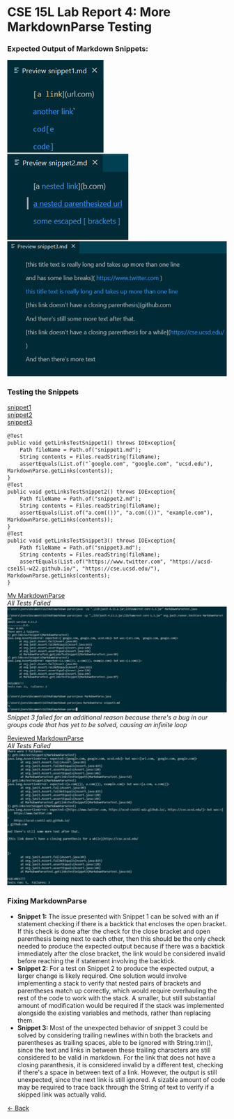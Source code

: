# CSE 15L Lab Report 4: More MarkdownParse Testing

### Expected Output of Markdown Snippets:
![snippet1](snippet1Expected.png)  
![snippet2](snippet2Expected.png)  
![snippet3](snippet3Expected.png)  

### Testing the Snippets
[snippet1](snippet1.md)  
[snippet2](snippet2.md)  
[snippet3](snippet3.md)  
```
@Test
public void getLinksTestSnippet1() throws IOException{
    Path fileName = Path.of("snippet1.md");
    String contents = Files.readString(fileName);
    assertEquals(List.of("`google.com", "google.com", "ucsd.edu"), MarkdownParse.getLinks(contents));
}
@Test
public void getLinksTestSnippet2() throws IOException{
    Path fileName = Path.of("snippet2.md");
    String contents = Files.readString(fileName);
    assertEquals(List.of("a.com(())", "a.com(())", "example.com"), MarkdownParse.getLinks(contents));
}
@Test
public void getLinksTestSnippet3() throws IOException{
    Path fileName = Path.of("snippet3.md");
    String contents = Files.readString(fileName);
    assertEquals(List.of("https://www.twitter.com", "https://ucsd-cse15l-w22.github.io/", "https://cse.ucsd.edu/"), MarkdownParse.getLinks(contents);
}
```

[My MarkdownParse](https://github.com/JRUCSD/markdown-parse)  
*All Tests Failed*  
![failed tests](myFailure.png)  
*Snippet 3 failed for an additional reason because there's a bug in our groups code that has yet to be solved, causing an infinite loop*  

[Reviewed MarkdownParse](https://github.com/w2llS/markdown-parse)  
*All Tests Failed*  
![failed tests](reviewFailure.png)  

### Fixing MarkdownParse

- **Snippet 1:** The issue presented with Snippet 1 can be solved with an if statement checking if there is a backtick that encloses the open bracket. If this check is done after the check for the close bracket and open parenthesis being next to each other, then this should be the only check needed to produce the expected output because if there was a backtick immediately after the close bracket, the link would be considered invalid before reaching the if statement involving the backtick.
- **Snippet 2:** For a test on Snippet 2 to produce the expected output, a larger change is likely required. One solution would involve implementing a stack to verify that nested pairs of brackets and parentheses match up correctly, which would require overhauling the rest of the code to work with the stack. A smaller, but still substantial amount of modification would be required if the stack was implemented alongside the existing variables and methods, rather than replacing them.
- **Snippet 3:** Most of the unexpected behavior of snippet 3 could be solved by considering trailing newlines within both the brackets and parentheses as trailing spaces, able to be ignored with String.trim(), since the text and links in between these trailing characters are still considered to be valid in markdown. For the link that does not have a closing paranthesis, it is considered invalid by a different test, checking if there's a space in between text of a link. However, the output is still unexpected, since the next link is still ignored. A sizable amount of code may be required to trace back through the String of text to verify if a skipped link was actually valid.

[<- Back](index.md)